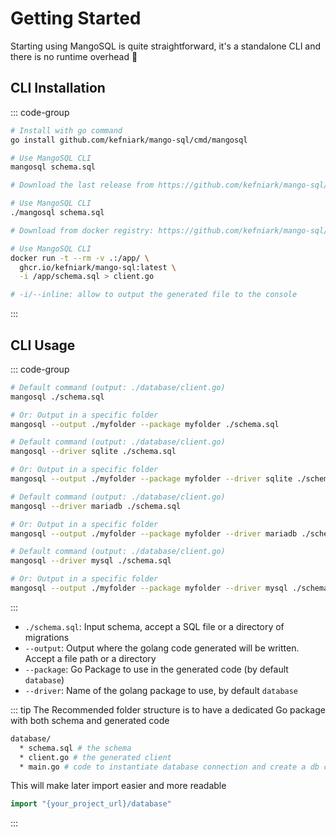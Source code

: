 # Getting Started

Starting using MangoSQL is quite straightforward, it's a standalone CLI and there is no runtime overhead 🥭

## CLI Installation

::: code-group

```sh [go]
# Install with go command
go install github.com/kefniark/mango-sql/cmd/mangosql

# Use MangoSQL CLI
mangosql schema.sql
```

```sh [manual]
# Download the last release from https://github.com/kefniark/mango-sql/releases

# Use MangoSQL CLI
./mangosql schema.sql
```

```sh [docker]
# Download from docker registry: https://github.com/kefniark/mango-sql/pkgs/container/mango-sql

# Use MangoSQL CLI
docker run -t --rm -v .:/app/ \
  ghcr.io/kefniark/mango-sql:latest \
  -i /app/schema.sql > client.go

# -i/--inline: allow to output the generated file to the console
```

:::

## CLI Usage

::: code-group

```sh [postgres]
# Default command (output: ./database/client.go)
mangosql ./schema.sql

# Or: Output in a specific folder
mangosql --output ./myfolder --package myfolder ./schema.sql
```

```sh [sqlite]
# Default command (output: ./database/client.go)
mangosql --driver sqlite ./schema.sql

# Or: Output in a specific folder
mangosql --output ./myfolder --package myfolder --driver sqlite ./schema.sql
```

```sh [mariadb]
# Default command (output: ./database/client.go)
mangosql --driver mariadb ./schema.sql

# Or: Output in a specific folder
mangosql --output ./myfolder --package myfolder --driver mariadb ./schema.sql
```

```sh [mysql]
# Default command (output: ./database/client.go)
mangosql --driver mysql ./schema.sql

# Or: Output in a specific folder
mangosql --output ./myfolder --package myfolder --driver mysql ./schema.sql
```

:::

* `./schema.sql`: Input schema, accept a SQL file or a directory of migrations
* `--output`: Output where the golang code generated will be written. Accept a file path or a directory
* `--package`: Go Package to use in the generated code (by default `database`)
* `--driver`: Name of the golang package to use, by default `database`

::: tip
The Recommended folder structure is to have a dedicated Go package with both schema and generated code
```sh [folder structure]
database/
  * schema.sql # the schema
  * client.go # the generated client
  * main.go # code to instantiate database connection and create a db client
```
This will make later import easier and more readable
```go
import "{your_project_url}/database"

```
:::


